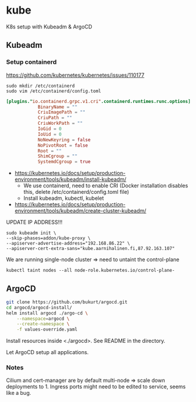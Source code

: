 # kube

K8s setup with Kubeadm & ArgoCD

## Kubeadm

### Setup containerd

<https://github.com/kubernetes/kubernetes/issues/110177>

```shell
sudo mkdir /etc/containerd
sudo vim /etc/containerd/config.toml
```

```toml
[plugins."io.containerd.grpc.v1.cri".containerd.runtimes.runc.options]
            BinaryName = ""
            CriuImagePath = ""
            CriuPath = ""
            CriuWorkPath = ""
            IoGid = 0
            IoUid = 0
            NoNewKeyring = false
            NoPivotRoot = false
            Root = ""
            ShimCgroup = ""
            SystemdCgroup = true
```

- <https://kubernetes.io/docs/setup/production-environment/tools/kubeadm/install-kubeadm/>
  - We use containerd, need to enable CRI (Docker installation disables this, delete /etc/containerd/config.toml file)
  - Install kubeadm, kubectl, kubelet
- <https://kubernetes.io/docs/setup/production-environment/tools/kubeadm/create-cluster-kubeadm/>

UPDATE IP ADDRESS!!!

```shell
sudo kubeadm init \
--skip-phases=addon/kube-proxy \
--apiserver-advertise-address="192.168.86.22" \
--apiserver-cert-extra-sans="kube.aarnihalinen.fi,87.92.163.107"
```

We are running single-node cluster => need to untaint the control-plane

```shell
kubectl taint nodes --all node-role.kubernetes.io/control-plane-
```

## ArgoCD

```sh
git clone https://github.com/bukurt/argocd.git
cd argocd/argocd-install/
helm install argocd ./argo-cd \
    --namespace=argocd \
    --create-namespace \
    -f values-override.yaml
```

Install resources inside <./argocd>. See README in the directory.

Let ArgoCD setup all applications.

### Notes

Cilium and cert-manager are by default multi-node => scale down deployments to 1.
Ingress ports might need to be edited to service, seems like a bug.
